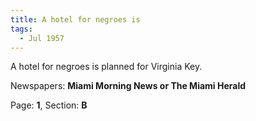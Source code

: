 ```yaml
---  
title: A hotel for negroes is  
tags:  
  - Jul 1957  
---  
```

  
A hotel for negroes is planned for Virginia Key.  
  
Newspapers: **Miami Morning News or The Miami Herald**  
  
Page: **1**, Section: **B** 
